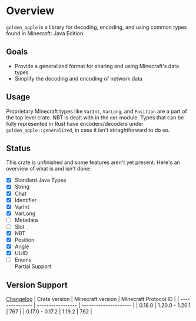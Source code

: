 # Overview

`golden_apple` is a library for decoding, encoding, and using common types found in Minecraft: Java Edition.

## Goals

- Provide a generalized format for sharing and using Minecraft's data types
- Simplify the decoding and encoding of network data

## Usage

Proprietary Minecraft types like `VarInt`, `VarLong`, and `Position` are a part of the top level crate. NBT is dealt with in the `nbt` module.
Types that can be fully represented in Rust have encoders/decoders under `golden_apple::generalized`, in case it isn't striaghtforward to do so.

## Status

This crate is unfinished and some features aren't yet present. Here's an overview of what is and isn't done:

- [X] Standard Java Types  
- [X] String  
- [X] Chat
- [X] Identifier
- [X] VarInt
- [X] VarLong
- [ ] Metadata
- [ ] Slot
- [X] NBT  
- [X] Position
- [X] Angle
- [X] UUID
- [ ] Enums  
  Partial Support

## Version Support

[Changelog](changelog.md)
|  Crate version  | Minecraft version | Minecraft Protocol ID |
| --------------- | ----------------- | --------------------- |
| 0.18.0          | 1.20.0 - 1.20.1   | 767                   |
| 0.17.0 - 0.17.2 | 1.19.2            | 762                   |
